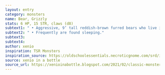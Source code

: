 ```yaml
---
layout: entry 
category: monsters
name: Bear, Grizzly
stats: 6 HP, 15 STR, claws (d8)
subtext1: " • Aggressive, 9’ tall reddish-brown furred bears who live in mountains. Prefer to eat meat."
subtext2: " • Frequently are found sleeping."
subtext3: 
subtext4: 
author: xenio
inspiration: TSR Monsters
inspiration_source: https://oldschoolessentials.necroticgnome.com/srd/index.php/Monster_Descriptions
source: xenio in a bottle
source_url: https://xenioinabottle.blogspot.com/2021/02/classic-monsters-for-cairnito-part-1.html
---
```

